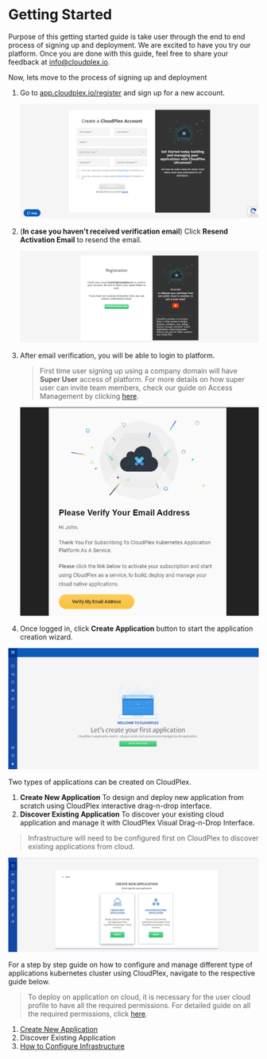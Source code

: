 # Getting Started

Purpose of this getting started guide is take user through the end to end process of signing up and deployment. We are excited to have you try our platform. Once you are done with this guide, feel free to share your feedback at info@cloudplex.io. 

Now, lets move to the process of signing up and deployment

1. Go to [app.cloudplex.io/register](https://app.cloudplex.io/register) and sign up for a new account. 

   ![0](imgs/0.jpg)

2. (**In case you haven't received verification email**) Click **Resend Activation Email** to resend the email.

   ![0.01](imgs/0.01.jpg)

3. After email verification, you will be able to login to platform.

   > First time user signing up using a company domain will have **Super User** access of platform.  For more details on how super user can invite team members, check our guide on Access Management by clicking [here](/pages/user-guide/components/access-management/access-management).

   ![0.1](imgs/0.1.jpg)

4. Once logged in, click **Create Application** button to start the application creation wizard. 

![1](imgs/1.jpg)

Two types of applications can be created on CloudPlex.

1. **Create New Application**
   To design and deploy new application from scratch using CloudPlex interactive drag-n-drop interface.
2. **Discover Existing Application**
   To discover your existing cloud application and manage it with CloudPlex Visual Drag-n-Drop Interface.

> Infrastructure will need to be configured first on CloudPlex to discover existing applications from cloud. 

![2](imgs\2.jpg)

For a step by step guide on how to configure and manage different type of applications kubernetes cluster using CloudPlex, navigate to the respective guide below.

> To deploy on application on cloud, it is necessary for the user cloud profile to have all the required permissions. For detailed guide on all the required permissions, click [here](/pages/user-guide/components/cloud-authorization-level/cloud-authorization-level).

1. [Create New Application](pages/user-guide/getting-started/create-new-application/create-new-application?id=create-new-application)
2. Discover Existing Application
3. [How to Configure Infrastructure](pages/user-guide/getting-started/how-to-configure-infrastructure/how-to-configure-infrastructure?id=how-to-configure-infrastructure)